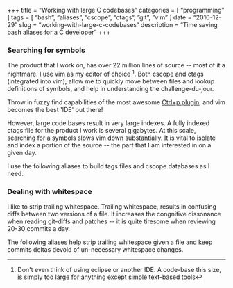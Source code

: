 +++
title = “Working with large C codebases”
categories = [
“programming”
]
tags = [
   “bash”,
  “aliases”,
  “cscope”,
  “ctags“,
  ”git”,
  ”vim”
]
date = “2016-12-29”
slug = “working-with-large-c-codebases“
description = “Time saving bash aliases for a C developer”
+++

### Searching for symbols

The product that I work on, has over 22 million lines of source -- most of it a nightmare. I use vim as my editor of choice [^1]. Both cscope and ctags (integrated into vim), allow me to quickly move between files and lookup definitions of symbols, and help in understanding the challenge-du-jour. 

Throw in fuzzy find capabilities of the most awesome [Ctrl+p plugin][1], and vim becomes the best 'IDE' out there!

However, large code bases result in very large indexes. A fully indexed ctags file for the product I work is several gigabytes. At this scale, searching for a symbols slows vim down substantially. It is vital to isolate and index a portion of the source -- the part that I am interested in on a given day.

I use the following aliases to build tags files and cscope databases as I need.

<script src="https://gist.github.com/shiva/89240cdece79f84867f0feeb9d73f1f5.js"></script>

### Dealing with whitespace

I like to strip trailing whitespace. Trailing whitespace, results in confusing diffs between two versions of a file. It increases the congnitive dissonance when reading git-diffs and patches -- it is quite tiresome when reviewing 20-30 commits a day. 

The following aliases help strip trailing whitespace given a file and keep commits deltas devoid of un-necessary whitespace changes.

<script src="https://gist.github.com/shiva/7f5ab9dbc7ed5bea59a4ce03aa2c9fb8.js"></script>

[1]: https://github.com/kien/ctrlp.vim

[^1]: Don't even think of using eclipse or another IDE. A code-base this size, is simply too large for anything except simple text-based tools
<!--stackedit_data:
eyJoaXN0b3J5IjpbODU3NTk1NDM5LDE4ODI1MjUxOThdfQ==
-->